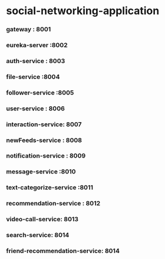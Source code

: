 # social-networking-application

### gateway : 8001
### eureka-server :8002
### auth-service : 8003
### file-service :8004
### follower-service :8005
### user-service : 8006
### interaction-service: 8007 
### newFeeds-service : 8008 
### notification-service : 8009 
### message-service :8010
### text-categorize-service :8011
### recommendation-service : 8012
### video-call-service: 8013
### search-service: 8014
### friend-recommendation-service: 8014


